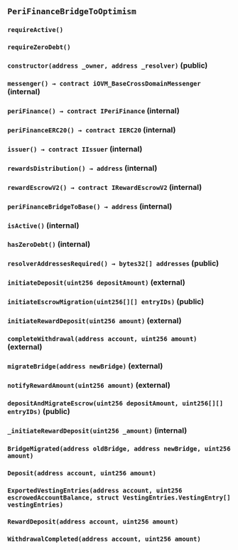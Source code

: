 ## `PeriFinanceBridgeToOptimism`

### `requireActive()`

### `requireZeroDebt()`

### `constructor(address _owner, address _resolver)` (public)

### `messenger() → contract iOVM_BaseCrossDomainMessenger` (internal)

### `periFinance() → contract IPeriFinance` (internal)

### `periFinanceERC20() → contract IERC20` (internal)

### `issuer() → contract IIssuer` (internal)

### `rewardsDistribution() → address` (internal)

### `rewardEscrowV2() → contract IRewardEscrowV2` (internal)

### `periFinanceBridgeToBase() → address` (internal)

### `isActive()` (internal)

### `hasZeroDebt()` (internal)

### `resolverAddressesRequired() → bytes32[] addresses` (public)

### `initiateDeposit(uint256 depositAmount)` (external)

### `initiateEscrowMigration(uint256[][] entryIDs)` (public)

### `initiateRewardDeposit(uint256 amount)` (external)

### `completeWithdrawal(address account, uint256 amount)` (external)

### `migrateBridge(address newBridge)` (external)

### `notifyRewardAmount(uint256 amount)` (external)

### `depositAndMigrateEscrow(uint256 depositAmount, uint256[][] entryIDs)` (public)

### `_initiateRewardDeposit(uint256 _amount)` (internal)

### `BridgeMigrated(address oldBridge, address newBridge, uint256 amount)`

### `Deposit(address account, uint256 amount)`

### `ExportedVestingEntries(address account, uint256 escrowedAccountBalance, struct VestingEntries.VestingEntry[] vestingEntries)`

### `RewardDeposit(address account, uint256 amount)`

### `WithdrawalCompleted(address account, uint256 amount)`
